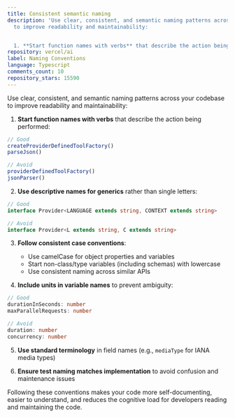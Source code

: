 ```yaml
---
title: Consistent semantic naming
description: 'Use clear, consistent, and semantic naming patterns across your codebase
  to improve readability and maintainability:


  1. **Start function names with verbs** that describe the action being performed:'
repository: vercel/ai
label: Naming Conventions
language: Typescript
comments_count: 10
repository_stars: 15590
---
```


Use clear, consistent, and semantic naming patterns across your codebase to improve readability and maintainability:

1. **Start function names with verbs** that describe the action being performed:
```typescript
// Good
createProviderDefinedToolFactory()
parseJson()

// Avoid
providerDefinedToolFactory()
jsonParser()
```

2. **Use descriptive names for generics** rather than single letters:
```typescript
// Good
interface Provider<LANGUAGE extends string, CONTEXT extends string>

// Avoid
interface Provider<L extends string, C extends string>
```

3. **Follow consistent case conventions**:
   - Use camelCase for object properties and variables
   - Start non-class/type variables (including schemas) with lowercase
   - Use consistent naming across similar APIs

4. **Include units in variable names** to prevent ambiguity:
```typescript
// Good
durationInSeconds: number
maxParallelRequests: number

// Avoid
duration: number
concurrency: number
```

5. **Use standard terminology** in field names (e.g., `mediaType` for IANA media types)

6. **Ensure test naming matches implementation** to avoid confusion and maintenance issues

Following these conventions makes your code more self-documenting, easier to understand, and reduces the cognitive load for developers reading and maintaining the code.